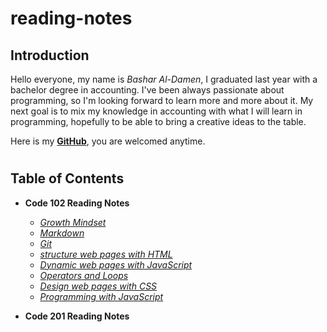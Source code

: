 # reading-notes
 
## Introduction ## 
Hello everyone,
my name is _Bashar Al-Damen_, I graduated last year with a bachelor degree in accounting.
I've been always passionate about programming, so I'm looking forward to learn more and more about it.
My next goal is to mix my knowledge in accounting with what I will learn in programming, hopefully to be able to bring a creative ideas to the table.

Here is my **[GitHub](https://github.com/BasharDamen)**, you are welcomed anytime.  
#

## Table of Contents ##

* **Code 102 Reading Notes**
  - [_Growth Mindset_](https://bashardamen.github.io/reading-notes/lab01)
  - [_Markdown_](https://bashardamen.github.io/reading-notes/read02)
  - [_Git_](https://bashardamen.github.io/reading-notes/read002)
  - [_structure web pages with HTML_](https://bashardamen.github.io/reading-notes/read03)
  - [_Dynamic web pages with JavaScript_](https://bashardamen.github.io/reading-notes/read04)
  - [_Operators and Loops_](https://bashardamen.github.io/reading-notes/read05)
  - [_Design web pages with CSS_](https://bashardamen.github.io/reading-notes/read06)
  - [_Programming with JavaScript_](https://bashardamen.github.io/reading-notes/read07)

* **Code 201 Reading Notes**